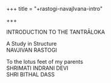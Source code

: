 +++
title = "+rastogi-navajIvana-intro"

+++


INTRODUCTION TO THE TANTRĀLOKA 

A Study in Structure  
NAVJIVAN RASTOGI 

To the lotus feet of my parents  
SHRIMATI INDRANI DEVI  
SHRI BITHAL DASS 
